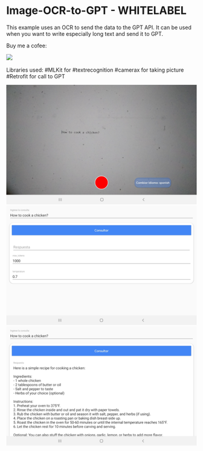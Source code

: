 # Image-OCR-to-GPT - WHITELABEL

This example uses an OCR to send the data to the GPT API. It can be used when you want to write especially long text and send it to GPT.

Buy me a cofee: 

<a href="https://www.buymeacoffee.com/Charles006"><img src="https://img.buymeacoffee.com/button-api/?text=Buy me a coffee&emoji=&slug=kashifmehmood&button_colour=FFDD00&font_colour=000000&font_family=Cookie&outline_colour=000000&coffee_colour=ffffff" /></a>


Libraries used:
#MLKit for #textrecognition
#camerax for taking picture
#Retrofit for call to GPT

![imagen1](https://raw.githubusercontent.com/Charles006/Imagen_OCR_to_GPT/master/Screenshot_20230504-035926_Imagen_OCR_To_GPT.jpg)
![imagen2](https://raw.githubusercontent.com/Charles006/Imagen_OCR_to_GPT/master/Screenshot_20230504-041008_Imagen_OCR_To_GPT.jpg)
![imagen3](https://raw.githubusercontent.com/Charles006/Imagen_OCR_to_GPT/master/Screenshot_20230504-041020_Imagen_OCR_To_GPT.jpg)



